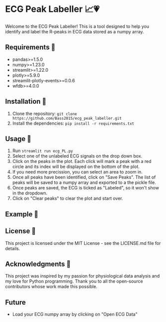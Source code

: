# ECG Peak Labeller 📈💗

Welcome to the ECG Peak Labeller! This is a tool designed to help you identify and label the R-peaks in ECG data stored as a numpy array.

## Requirements 🧰
- pandas>=1.5.0
- numpy>=1.23.0
- streamlit>=1.22.0
- plotly>=5.9.0
- streamlit-plotly-events>=0.0.6
- wfdb>=4.0.0
  
## Installation 🔧

1. Clone the repository: `git clone https://github.com/Bass2015/ecg_peak_labeller.git`
2. Install the dependencies: `pip install -r requirements.txt`

## Usage 🚀

1. Run `streamlit run ecg_PL.py`
2. Select one of the unlabeled ECG signals on the drop down box.
3. Click on the peaks in the plot. Each click will mark a peak with a red circle and its index will be displayed on the bottom of the plot.
5. If you need more precission, you can select an area to zoom in.
6. Once all peaks have been identified, click on "Save Peaks". The list of peaks will be saved to a numpy array and exported to a the pickle file.
7. Once peaks are saved, the ECG is ticked as "Labeled", so it won't show in the dropdown.
8. Click on "Clear peaks" to clear the plot and start over.

## Example 🎉

## License 📜

This project is licensed under the MIT License - see the LICENSE.md file for details.

## Acknowledgments 🙏

This project was inspired by my passion for physiological data analysis and my love for Python programming. Thank you to all the open-source contributors whose work made this possible.

## Future
- Load your ECG numpy array by clicking on "Open ECG Data"